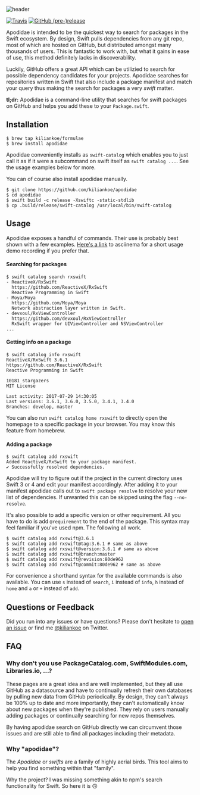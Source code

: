 ![header](https://user-images.githubusercontent.com/2625584/28789219-b9ffed5c-7624-11e7-8959-792171e75deb.png)


[![Travis](https://img.shields.io/travis/kiliankoe/apodidae.svg?style=flat-square)](https://travis-ci.org/kiliankoe/apodidae/)
[![GitHub (pre-)release](https://img.shields.io/github/release/kiliankoe/apodidae/all.svg?style=flat-square)]()

Apodidae is intended to be the quickest way to search for packages in the Swift ecosystem. By design, Swift pulls dependencies from any git repo, most of which are hosted on GitHub, but distributed amongst many thousands of users. This is fantastic to work with, but what it gains in ease of use, this method definitely lacks in discoverability.

Luckily, GitHub offers a great API which can be utilizied to search for possible dependency candidates for your projects. Apodidae searches for repositories written in Swift that also include a package manifest and match your query thus making the search for packages a very *swift* matter.

**tl;dr:** Apodidae is a command-line utility that searches for swift packages on GitHub and helps you add these to your `Package.swift`.



## Installation

```
$ brew tap kiliankoe/formulae
$ brew install apodidae
```

Apodidae conveniently installs as `swift-catalog` which enables you to just call it as if it were a subcommand on swift itself as `swift catalog ...`. See the usage examples below for more.

You can of course also install apodidae manually.

```
$ git clone https://github.com/kiliankoe/apodidae
$ cd apodidae
$ swift build -c release -Xswiftc -static-stdlib
$ cp .build/release/swift-catalog /usr/local/bin/swift-catalog
```



## Usage

Apodidae exposes a handful of commands. Their use is probably best shown with a few examples. [Here's a link](https://asciinema.org/a/132656) to asciinema for a short usage demo recording if you prefer that.

#### Searching for packages

```
$ swift catalog search rxswift
- ReactiveX/RxSwift
  https://github.com/ReactiveX/RxSwift
  Reactive Programming in Swift
- Moya/Moya
  https://github.com/Moya/Moya
  Network abstraction layer written in Swift.
- devxoul/RxViewController
  https://github.com/devxoul/RxViewController
  RxSwift wrapper for UIViewController and NSViewController
...
```

#### Getting info on a package

```
$ swift catalog info rxswift
ReactiveX/RxSwift 3.6.1
https://github.com/ReactiveX/RxSwift
Reactive Programming in Swift

10181 stargazers
MIT License

Last activity: 2017-07-29 14:30:05
Last versions: 3.6.1, 3.6.0, 3.5.0, 3.4.1, 3.4.0
Branches: develop, master
```

You can also run `swift catalog home rxswift` to directly open the homepage to a specific package in your browser. You may know this feature from homebrew.

#### Adding a package

```
$ swift catalog add rxswift
Added ReactiveX/RxSwift to your package manifest.
✔ Successfully resolved dependencies.
```

Apodidae will try to figure out if the project in the current directory uses Swift 3 or 4 and edit your manifest accordingly. After adding it to your manifest apodidae calls out to `swift package resolve` to resolve your new list of dependencies. If unwanted this can be skipped using the flag `--no-resolve`. 

It's also possible to add a specific version or other requirement. All you have to do is add `@requirement` to the end of the package. This syntax may feel familiar if you've used npm. The following all work.

````shell
$ swift catalog add rxswift@3.6.1
$ swift catalog add rxswift@tag:3.6.1 # same as above
$ swift catalog add rxswift@version:3.6.1 # same as above
$ swift catalog add rxswift@branch:master
$ swift catalog add rxswift@revision:80de962
$ swift catalog add rxswift@commit:80de962 # same as above
````



For convenience a shorthand syntax for the available commands is also available. You can use `s` instead of `search`, `i` instead of `info`, `h` instead of `home` and `a` or `+` instead of `add`.



## Questions or Feedback

Did you run into any issues or have questions? Please don't hesitate to [open an issue](https://github.com/kiliankoe/apodidae/issues/new) or find me [@kiliankoe](https://twitter.com/kiliankoe) on Twitter.



## FAQ

###  Why don't you use PackageCatalog.com, SwiftModules.com, Libraries.io, ...?

These pages are a great idea and are well implemented, but they all use GitHub as a datasource and have to continually refresh their own databases by pulling new data from GitHub periodically. By design, they can't always be 100% up to date and more importantly, they can't automatically know about new packages when they're published. They rely on users manually adding packages or continually searching for new repos themselves.

By having apodidae search on GitHub directly we can circumvent those issues and are still able to find all packages including their metadata.


### Why "apodidae"?

The *Apodidae* or *swifts* are a family of highly aerial birds. This tool aims to help you find something within that "family".

Why the project? I was missing something akin to npm's search functionality for Swift. So here it is 🙃


